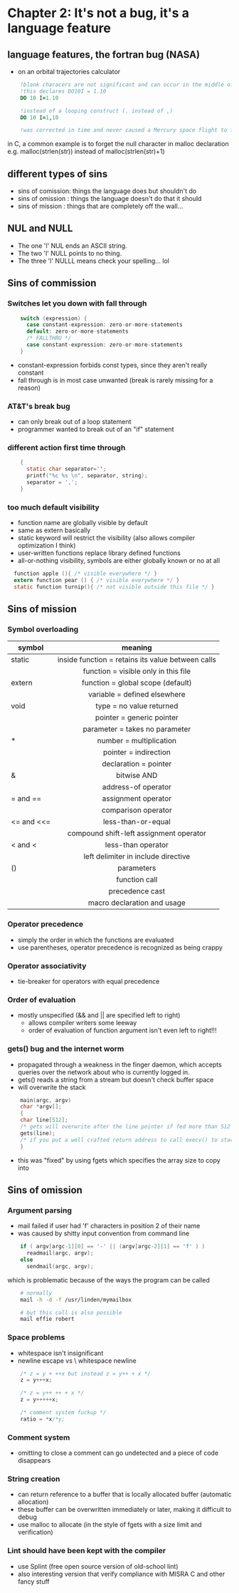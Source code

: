 # Chapter 2: It's not a bug, it's a language feature

## language features, the fortran bug (NASA)

- on an orbital trajectories calculator

~~~fortran
    !blank characers are not significant and can occur in the middle of an identifier
    !this declares DO10I = 1.10
    DO 10 I=1.10

    !instead of a looping construct (. instead of ,)
    DO 10 I=1,10

    !was corrected in time and never caused a Mercury space flight to fail
~~~

in C, a common example is to forget the null character in malloc declaration e.g.
malloc(strlen(str)) instead of malloc(strlen(str)+1)

## different types of sins
- sins of comission: things the language does but shouldn't do
- sins of omission : things the language doesn't do that it should
- sins of mission : things that are completely off the wall...

## NUL and NULL
- The one 'l' NUL ends an ASCII string.
- The two 'l' NULL points to no thing.
- The three 'l' NULLL means check your spelling... lol



## Sins of commission

### Switches let you down with fall through
~~~C
    switch (expression) {
      case constant-expression: zero-or-more-statements
      default: zero-or-more-statements
      /* FALLTHRU */
      case constant-expression: zero-or-more-statements
    }
~~~

- constant-expression forbids const types, since they aren't really constant
- fall through is in most case unwanted (break is rarely missing for a reason)

### AT&T's break bug
- can only break out of a loop statement
- programmer wanted to break out of an "if" statement


### different action first time through
~~~C
    {
      static char separator='';
      printf("%c %s \n", separator, string);
      separator = ',';
    }
~~~


### too much default visibility
- function name are globally visible by default
- same as extern basically
- static keyword will restrict the visibility (also allows compiler optimization I think)
- user-written functions replace library defined functions
- all-or-nothing visibility, symbols are either globally known or no at all

~~~c
  function apple (){ /* visible everywhere */ }
  extern function pear () { /* visible everywhere */ }
  static function turnip(){ /* not visible outside this file */ }
~~~



## Sins of mission

### Symbol overloading


| symbol      |   meaning                                              |
| ----------- |:------------------------------------------------------:|
| static      |   inside function = retains its value between calls    |
|             |   function = visible only in this file                 |
| extern      |   function = global scope (default)                    |
|             |   variable = defined elsewhere                         |
| void        |   type = no value returned                             |
|             |   pointer = generic pointer                            |
|             |   parameter = takes no parameter                       |
| \*          |   number = multiplication                              |
|             |   pointer = indirection                                |
|             |   declaration = pointer                                |
| &           |   bitwise AND                                          |
|             |   address-of operator                                  |
| = and ==    |   assignment operator                                  |
|             |   comparison operator                                  |
| <= and <<=  |   less-than-or-equal                                   |
|             |   compound shift-left assignment operator              |
| < and <     |   less-than operator                                   |
|             |   left delimiter in include directive                  |
| ()          |   parameters                                           |
|             |   function call                                        |
|             |   precedence cast                                      |
|             |   macro declaration and usage                          |


### Operator precedence
- simply the order in which the functions are evaluated
- use parentheses, operator precedence is recognized as being crappy


### Operator associativity
- tie-breaker for operators with equal precedence


### Order of evaluation
- mostly unspecified (&& and || are specified left to right)
    - allows compiler writers some leeway
    - order of evaluation of function argument isn't even left to right!!!


### gets() bug and the internet worm
- propagated through a weakness in the finger daemon, which accepts queries over the network about who is currently logged in.
- gets() reads a string from a stream but doesn't check buffer space
- will overwrite the stack

~~~C
    main(argc, argv)
    char *argv[];
    {
    char line[512];
    /* gets will overwrite after the line pointer if fed more than 512 bytes of data */
    gets(line);
    /* if you put a well crafted return address to call execv() to start a shell... */
    }
~~~

- this was "fixed" by using fgets which specifies the array size to copy into



## Sins of omission


### Argument parsing
- mail failed if user had 'f' characters in position 2 of their name
- was caused by shitty input convention from command line

~~~C
    if ( argv[argc-1][0] == '-' || (argv[argc-2][1] == 'f' ) )
      readmail(argc, argv);
    else
      sendmail(argc, argv);
~~~

which is problematic because of the ways the program can be called

~~~bash
    # normally
    mail -h -d -f /usr/linden/mymailbox

    # but this call is also possible
    mail effie robert
~~~


### Space problems
- whitespace isn't insignificant
- newline escape vs \ whitespace newline

~~~C
    /* z = y + ++x but instead z = y++ + x */
    z = y+++x;

    /* z = y++ ++ + x */
    z = y+++++x;

    /* comment system fuckup */
    ratio = *x/*y;

~~~


### Comment system
- omitting to close a comment can go undetected and a piece of code disappears


### String creation
- can return reference to a buffer that is locally allocated buffer (automatic allocation)
- these buffer can be overwritten immediately or later, making it difficult to debug
- use malloc to allocate (in the style of fgets with a size limit and verification)


### Lint should have been kept with the compiler
- use Splint (free open source version of old-school lint)
- also interesting version that verify compliance with MISRA C and other fancy stuff
